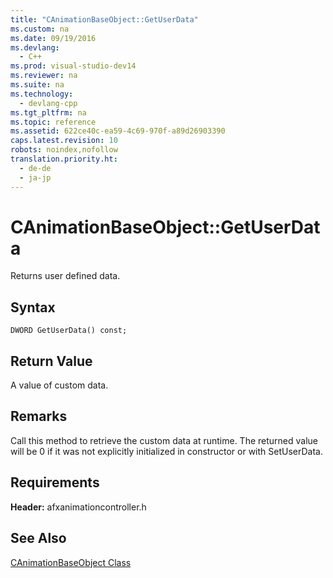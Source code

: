 ```yaml
---
title: "CAnimationBaseObject::GetUserData"
ms.custom: na
ms.date: 09/19/2016
ms.devlang: 
  - C++
ms.prod: visual-studio-dev14
ms.reviewer: na
ms.suite: na
ms.technology: 
  - devlang-cpp
ms.tgt_pltfrm: na
ms.topic: reference
ms.assetid: 622ce40c-ea59-4c69-970f-a89d26903390
caps.latest.revision: 10
robots: noindex,nofollow
translation.priority.ht: 
  - de-de
  - ja-jp
---
```

# CAnimationBaseObject::GetUserData
Returns user defined data.  
  
## Syntax  
  
```  
DWORD GetUserData() const;  
```  
  
## Return Value  
 A value of custom data.  
  
## Remarks  
 Call this method to retrieve the custom data at runtime. The returned value will be 0 if it was not explicitly initialized in constructor or with SetUserData.  
  
## Requirements  
 **Header:** afxanimationcontroller.h  
  
## See Also  
 [CAnimationBaseObject Class](../vs140/CAnimationBaseObject-Class.md)